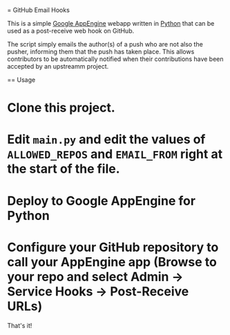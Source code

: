 = GitHub Email Hooks

This is a simple [Google AppEngine](http://code.google.com/appengine) webapp written in [Python](http://www.python.org) that can be used as a post-receive web hook on GitHub.

The script simply emails the author(s) of a push who are not also the pusher, informing them that the push has taken place.  This allows contributors to be automatically notified when their contributions have been accepted by an upstreamm project.

== Usage

 # Clone this project.
 # Edit ``main.py`` and edit the values of ``ALLOWED_REPOS`` and ``EMAIL_FROM`` right at the start of the file.
 # Deploy to Google AppEngine for Python
 # Configure your GitHub repository to call your AppEngine app (Browse to your repo and select Admin -> Service Hooks -> Post-Receive URLs)
 
 That's it!
